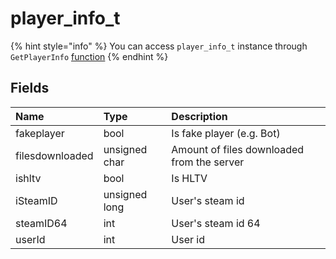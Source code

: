 # player_info_t

{% hint style="info" %}
You can access `player_info_t` instance through `GetPlayerInfo` [function](../classes/IVEngineClient.md)
{% endhint %}

## Fields

| Name | Type | Description |
| :--- | :--- | :--- |
| fakeplayer | bool | Is fake player (e.g. Bot) |
| filesdownloaded | unsigned char | Amount of files downloaded from the server |
| ishltv | bool | Is HLTV |
| iSteamID | unsigned long | User's steam id |
| steamID64 | int | User's steam id 64 |
| userId | int | User id |
